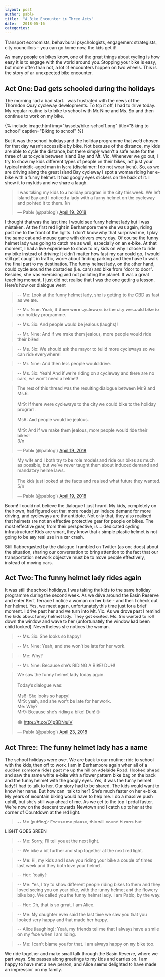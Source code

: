 ```yaml
---
layout: post
author: pablo
title:  "A Bike Encounter in Three Acts"
date:   2018-05-16
categories: 
---
```


Transport economists, behavioural psychologists, engagement strategists, city councillors – you can go home now, the kids get it!

As many people on bikes know, one of the great things about cycling is how easy it is to engage with the world around you. Stopping your bike is easy, but more often than not, a lot of encounters happen on two wheels. This is the story of an unexpected bike encounter.

## Act One: Dad gets schooled during the holidays

The morning had a bad start. I was frustrated with the news of the Thorndon Quay cycleway developments. To top it off, I had to drive today. 
My regular routine is to bike to school with Mr. Nine and Ms. Six and then continue to work on my bike. 

{% include image.html
            img="/assets/bike-school1.png"
            title="Biking to school"
            caption="Biking to school" %}

But it was the school holidays and the holiday programme that we’d chosen for that day wasn’t accessible by bike. Not because of the distance, my kids are able to cycle the distance, but there simply wasn’t a safe route for the three of us to cycle between Island Bay and Mt. Vic.
Whenever we go out, I try to show my kids different types of people on their bikes, not just your typical middle-aged man in lycra (disclaimer: I do not wear lycra).
So, as we are driving along the great Island Bay cycleway I spot a woman riding her e-bike with a funny helmet. It had googly eyes stickers on the back of it. I show it to my kids and we share a laugh.

<blockquote class="twitter-tweet" data-lang="en"><p lang="en" dir="ltr">I was taking my kids to a holiday program in the city this week. We left Island Bay and I noticed a lady with a funny helmet on the cycleway and pointed it to them. 1/n</p>&mdash; Pablo (@pablogl) <a href="https://twitter.com/pablogl/status/986853864467918848?ref_src=twsrc%5Etfw">April 19, 2018</a></blockquote>
<script async src="https://platform.twitter.com/widgets.js" charset="utf-8"></script>


I thought that was the last time I would see funny helmet lady but I was mistaken. At the first red light in Berhampore there she was again, riding past me to the front of the lights. I don’t know why that surprised me, I play the same cat-and-mouse game with drivers every day. Of course the funny helmet lady was going to catch me as well, especially on an e-bike.
At that moment, I had a live experience to show to my kids on why I chose to ride my bike instead of driving: It didn’t matter how fast my car could go, I would still get caught in traffic, worry about finding parking and then have to walk the final part to my destination. The funny helmet lady, on the other hand, could cycle around the obstacles (i.e. cars) and bike from “door to door”. Besides, she was exercising and not polluting the planet. It was a great teaching moment, I just did not realise that I was the one getting a lesson. Here’s how our dialogue went:

> -- Me: Look at the funny helmet lady, she is getting to the CBD as fast as we are.

> -- Mr. Nine: Yeah, if there were cycleways to the city we could bike to our holiday programme.

> -- Ms. Six: And people would be jealous (laughs)!

> -- Mr. Nine: And if we make them jealous, more people would ride their bikes!

> -- Ms. Six: We should ask the mayor to build more cycleways so we can ride everywhere!

> -- Mr. Nine: And then less people would drive.

> -- Ms. Six: Yeah! And if we’re riding on a cycleway and there are no cars, we won’t need a helmet!


<blockquote class="twitter-tweet" data-lang="en"><p lang="en" dir="ltr">The rest of this thread was the resulting dialogue between Mr.9 and Ms.6.<br><br>Mr9: If there were cycleways to the city we could bike to the holiday program.<br><br>Ms6: And people would be jealous.<br><br>Mr9: And if we make them jealous, more people would ride their bikes!<br>3/n</p>&mdash; Pablo (@pablogl) <a href="https://twitter.com/pablogl/status/986855083173294080?ref_src=twsrc%5Etfw">April 19, 2018</a></blockquote>
<script async src="https://platform.twitter.com/widgets.js" charset="utf-8"></script>

<blockquote class="twitter-tweet" data-lang="en"><p lang="en" dir="ltr">My wife and I both try to be role models and ride our bikes as much as possible, but we’ve never taught them about induced demand and mandatory helme laws.<br><br>The kids just looked at the facts and realised what future they wanted. 5/n</p>&mdash; Pablo (@pablogl) <a href="https://twitter.com/pablogl/status/986856144734863360?ref_src=twsrc%5Etfw">April 19, 2018</a></blockquote>
<script async src="https://platform.twitter.com/widgets.js" charset="utf-8"></script>


Boom! I could not believe the dialogue I just heard. My kids, completely on their own, had figured out that more roads just induce demand for more driving, and cycleways are the antidote. Not only that, they also realised that helmets are not an effective protective gear for people on bikes. The most effective gear, from their perspective, is … dedicated cycling infrastructure! Kids are smart, they know that a simple plastic helmet is not going to be any real use in a car crash.

Still flabbergasted by the dialogue I rambled on Twitter (as one does) about the situation, sharing our conversation to bring attention to the fact that our transportation network objective must be to move people effectively, instead of moving cars. 

## Act Two: The funny helmet lady rides again

It was still the school holidays. I was taking the kids to the same holiday programme during the second week. As we drive around the Basin Reserve and enter Kent Terrace I notice a woman on her bike - and then I check out her helmet. Yes, we meet again, unfortunately this time just for a brief moment. I drive past her and we turn into Mt. Vic. As we drove past I remind the kids about funny helmet lady. 
They get excited. Ms. Six wanted to roll down the window and wave to her (unfortunately the window had been child locked). Nevertheless she notices the woman.

> -- Ms. Six: She looks so happy!

> -- Mr. Nine: Yeah, and she won’t be late for her work.

> -- Me: Why?

> -- Mr. Nine: Because she’s RIDING A BIKE! DUH! 

<blockquote class="twitter-tweet" data-lang="en"><p lang="en" dir="ltr">We saw the funny helmet lady today again.<br><br>Today’s dialogue was:<br><br>Ms6: She looks so happy!<br>Mr9: yeah, and she won’t be late for her work.<br>Me: Why?<br>Mr9: Because she’s riding a bike! Duh! 🙄 <br><br>😂 <a href="https://t.co/O1pBDNrulV">https://t.co/O1pBDNrulV</a></p>&mdash; Pablo (@pablogl) <a href="https://twitter.com/pablogl/status/988528191701630976?ref_src=twsrc%5Etfw">April 23, 2018</a></blockquote>
<script async src="https://platform.twitter.com/widgets.js" charset="utf-8"></script>


## Act Three: The funny helmet lady has a name

The school holidays were over. We are back to our routine: ride to school with the kids, then off to work. I am in Berhampore again when all of a sudden someone rides past me up the hill on Adelaide Road. I looked ahead and saw the same white e-bike with a flower pattern bike bag on the back and the funny helmet with the googly eyes. Yes, it was the funny helmet lady!
I had to talk to her. Our story had to be shared. The kids would want to know her name. 
But how can I talk to her? She’s much faster on her e-bike. 
My years of mountain biking would have to help me. I do a massive push uphill, but she’s still way ahead of me. As we get to the top I pedal faster. We’re now on the descent towards Newtown and I catch up to her at the corner of Countdown at the red light.

> -- Me (puffing): Excuse me please, this will sound bizarre but...

LIGHT GOES GREEN

> -- Me: Sorry, I’ll tell you at the next light.

> -- We bike a bit further and stop together at the next red light.

> -- Me: Hi, my kids and I saw you riding your bike a couple of times last week and they both love your helmet.

> -- Her: Really?

> -- Me: Yes, I try to show different people riding bikes to them and they loved seeing you on your bike, with the funny helmet and the flowery bike bag. We called you the funny helmet lady. I am Pablo, by the way.

> -- Her: Oh, that is so great. I am Alice.

> -- Me: My daughter even said the last time we saw you that you looked very happy and that made her happy.

> -- Alice (laughing): Yeah, my friends tell me that I always have a smile on my face when I am riding.

> -- Me: I can’t blame you for that. I am always happy on my bike too.

We ride together and make small talk through the Basin Reserve, where we part ways. She passes along greetings to my kids and carries on. I am happy to have met a new person, and Alice seems delighted to have made an impression on my family.
